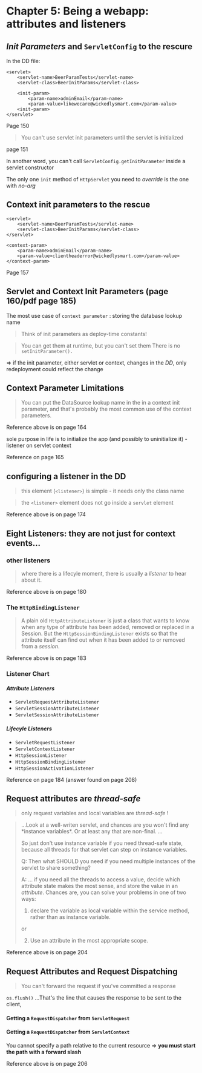 # Chapter 5: Being a webapp: attributes and listeners
## *Init Parameters* and `ServletConfig` to the rescure
In the DD file:
```
<servlet>
  	<servlet-name>BeerParamTests</servlet-name>
  	<servlet-class>BeerInitParams</servlet-class>

	<init-param>
		<param-name>adminEmail</param-name>
		<param-value>likewecare@wickedlysmart.com</param-value>
	<init-param>
</servlet>
```

Page 150

> You can't use servlet init parameters until the servlet is initialized

page 151

In another word, you can't call `ServletConfig.getInitParameter` inside a servlet constructor

The only one `init` method of `HttpServlet` you need to *override* is the one with *no-arg*

## Context init parameters to the rescue
```
<servlet>
  	<servlet-name>BeerParamTests</servlet-name>
  	<servlet-class>BeerInitParams</servlet-class>
</servlet>

<context-param>
	<param-name>adminEmail</param-name>
	<param-value>clientheaderror@wickedlysmart.com</param-value>
</context-param>
```

Page 157

## Servlet and Context Init Parameters (page 160/pdf page 185)

The most use case of `context parameter` : storing the database lookup name

> Think of init parameters as deploy-time constants!

> You can get them at runtime, but you can't set them There is no `setInitParameter().`

=> if the init parameter, either servlet or context, changes in the *DD*, only redeployment could reflect the change

## Context Parameter Limitations
> You can put the DataSource lookup name in the in a context init parameter, and that's probably the most common use of the context parameters.

Reference above is on page 164

sole purpose in life is to initialize the app (and possibly to uninitialize it) - listener on servlet context

Reference on page 165

## configuring a listener in the DD

> this element (`<listener>`) is simple - it needs only the class name

> the `<listener>` element does not go inside a `servlet` element

Reference above is on page 174
## Eight Listeners: they are not just for context events...
### other listeners
> where there is a lifecyle moment, there is usually a *listener* to hear about it.

Reference above is on page 180

### The `HttpBindingListener`
> A plain old `HttpAttributeListener` is just a class that wants to know when any type of attribute has been added, removed or replaced in a Session. But the `HttpSessionBindingListener` exists so that the attribute itself can find out when it has been added to or removed from a *session*.



Reference above is on page 183

### Listener Chart
#### *Attribute Listeners*
 * `ServletRequestAttributeListener`
 * `ServletSessionAttributeListener`
 * `ServletSessionAttributeListener`



#### *Lifecyle Listeners*
 * `ServletRequestListener`
 * `ServletContextListener`
 * `HttpSessionListener`
 * `HttpSessionBindingListener`
 * `HttpSessionActivationListener`

Reference on page 184 (answer found on page 208)

## Request attributes are *thread-safe*

> only request variables and local variables are *thread-safe* !

<blockquote>
...Look at a well-writen servlet, and chances are you won't find any *instance variables*. Or at least any that are non-final. ...

So just don't use instance variable if you need thread-safe state, because all threads for that servlet can step on instance variables.

Q: Then what SHOULD you need if you need multiple instances of the servlet to share something?

A: ... if you need all the threads to access a value, decide which attribute state makes the most sense, and store the value in an *attribute*. Chances are, you can solve your problems in one of two ways:

1. declare the variable as local variable within the service method, rather than as instance variable.

or

2. Use an attribute in the most appropriate scope.

</blockquote>
Reference above is on page 204

## Request Attributes and Request Dispatching

> You can't forward the request if you've committed a response

`os.flush()` ...That's the line that causes the response to be sent to the client,

#### Getting a `RequestDispatcher` from `ServletRequest`

#### Getting a `RequestDispatcher` from `ServletContext`
You cannot specify a path relative to the current resource => **you must start the path with a forward slash**

Reference above is on page 206


